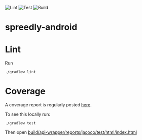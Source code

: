 ![Lint](https://api.cirrus-ci.com/github/ergonlabs/spreedly-android.svg?test=Lint%20check%20sources)
![Test](https://api.cirrus-ci.com/github/ergonlabs/spreedly-android.svg?test=Run%20Tests)
![Build](https://api.cirrus-ci.com/github/ergonlabs/spreedly-android.svg?test=Build%20Libraries)

# spreedly-android


# Lint

Run

    ./gradlew lint


# Coverage

A coverage report is regularly posted [here](https://ergonlabs.github.io/spreedly-docs/coverage/java/core-api/index.html).

To see this locally run:

    ./gradlew test

Then open [build/api-wrapper/reports/jacoco/test/html/index.html](build/api-wrapper/reports/jacoco/test/html/index.html)
